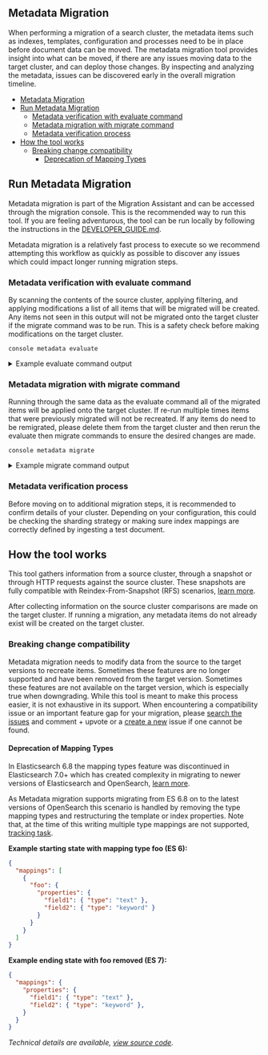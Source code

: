
## Metadata Migration
When performing a migration of a search cluster, the metadata items such as indexes, templates, configuration and processes need to be in place before document data can be moved.  The metadata migration tool provides insight into what can be moved, if there are any issues moving data to the target cluster, and can deploy those changes.  By inspecting and analyzing the metadata, issues can be discovered early in the overall migration timeline.

- [Metadata Migration](#metadata-migration)
- [Run Metadata Migration](#run-metadata-migration)
  - [Metadata verification with evaluate command](#metadata-verification-with-evaluate-command)
  - [Metadata migration with migrate command](#metadata-migration-with-migrate-command)
  - [Metadata verification process](#metadata-verification-process)
- [How the tool works](#how-the-tool-works)
  - [Breaking change compatibility](#breaking-change-compatibility)
    - [Deprecation of Mapping Types](#deprecation-of-mapping-types)

## Run Metadata Migration

Metadata migration is part of the Migration Assistant and can be accessed through the migration console. This is the recommended way to run this tool.  If you are feeling adventurous, the tool can be run locally by following the instructions in the [DEVELOPER_GUIDE.md](./DEVELOPER_GUIDE.md).

Metadata migration is a relatively fast process to execute so we recommend attempting this workflow as quickly as possible to discover any issues which could impact longer running migration steps.

### Metadata verification with evaluate command

By scanning the contents of the source cluster, applying filtering, and applying modifications a list of all items that will be migrated will be created.  Any items not seen in this output will not be migrated onto the target cluster if the migrate command was to be run.  This is a safety check before making modifications on the target cluster.

```shell
console metadata evaluate
```

<details>
<summary>
Example evaluate command output
</summary>

```
Starting Metadata Evaluation
Clusters:
   Source:
      Remote Cluster: OpenSearch 1.3.16 ConnectionContext(uri=http://localhost:33039, protocol=HTTP, insecure=false, compressionSupported=false)

   Target:
      Remote Cluster: OpenSearch 2.14.0 ConnectionContext(uri=http://localhost:33037, protocol=HTTP, insecure=false, compressionSupported=false)


Migration Candidates:
   Index Templates:
      simple_index_template

   Component Templates:
      simple_component_template

   Indexes:
      blog_2023, movies_2023

   Aliases:
      alias1, movies-alias


Results:
   0 issue(s) detected
```
</details>

### Metadata migration with migrate command

Running through the same data as the evaluate command all of the migrated items will be applied onto the target cluster.  If re-run multiple times items that were previously migrated will not be recreated.  If any items do need to be remigrated, please delete them from the target cluster and then rerun the evaluate then migrate commands to ensure the desired changes are made.

```shell
console metadata migrate
```

<details>
<summary>
Example migrate command output
</summary>

```
Starting Metadata Migration

Clusters:
   Source:
      Snapshot: OpenSearch 1.3.16 FileSystemRepo(repoRootDir=/tmp/junit10626813752669559861)

   Target:
      Remote Cluster: OpenSearch 2.14.0 ConnectionContext(uri=http://localhost:33042, protocol=HTTP, insecure=false, compressionSupported=false)


Migrated Items:
   Index Templates:
      simple_index_template

   Component Templates:
      simple_component_template

   Indexes:
      blog_2023, movies_2023

   Aliases:
      alias1, movies-alias


Results:
   0 issue(s) detected
```
</details>

### Metadata verification process

Before moving on to additional migration steps, it is recommended to confirm details of your cluster.  Depending on your configuration, this could be checking the sharding strategy or making sure index mappings are correctly defined by ingesting a test document.

## How the tool works

This tool gathers information from a source cluster, through a snapshot or through HTTP requests against the source cluster.  These snapshots are fully compatible with Reindex-From-Snapshot (RFS) scenarios, [learn more](../DocumentsFromSnapshotMigration/README.md).

After collecting information on the source cluster comparisons are made on the target cluster.  If running a migration, any metadata items do not already exist will be created on the target cluster.

### Breaking change compatibility

Metadata migration needs to modify data from the source to the target versions to recreate items.  Sometimes these features are no longer supported and have been removed from the target version.  Sometimes these features are not available on the target version, which is especially true when downgrading.  While this tool is meant to make this process easier, it is not exhaustive in its support.  When encountering a compatibility issue or an important feature gap for your migration, please [search the issues](https://github.com/opensearch-project/opensearch-migrations/issues) and comment + upvote or a [create a new](https://github.com/opensearch-project/opensearch-migrations/issues/new/choose) issue if one cannot be found.

#### Deprecation of Mapping Types
In Elasticsearch 6.8 the mapping types feature was discontinued in Elasticsearch 7.0+ which has created complexity in migrating to newer versions of Elasticsearch and OpenSearch, [learn more](https://www.elastic.co/guide/en/elasticsearch/reference/7.17/removal-of-types.html).

As Metadata migration supports migrating from ES 6.8 on to the latest versions of OpenSearch this scenario is handled by removing the type mapping types and restructuring the template or index properties.  Note that, at the time of this writing multiple type mappings are not supported, [tracking task](https://opensearch.atlassian.net/browse/MIGRATIONS-1778).


**Example starting state with mapping type foo (ES 6):**
```json
{
  "mappings": [
    {
      "foo": {
        "properties": {
          "field1": { "type": "text" },
          "field2": { "type": "keyword" }
        }
      }
    }
  ]
}
```

**Example ending state with foo removed (ES 7):**
```json
{
  "mappings": {
    "properties": {
      "field1": { "type": "text" },
      "field2": { "type": "keyword" },
    }
  }
}
```

*Technical details are available, [view source code](../transformation/src/main/java/org/opensearch/migrations/transformation/rules/IndexMappingTypeRemoval.java).*